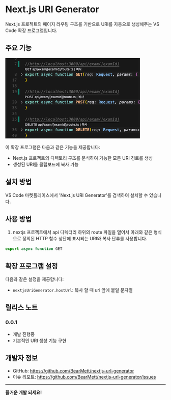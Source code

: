 # Next.js URI Generator

Next.js 프로젝트의 페이지 라우팅 구조를 기반으로 URI를 자동으로 생성해주는 VS Code 확장 프로그램입니다.

## 주요 기능

![확장프로그램 동작 미리보기](readme/preview.png)

이 확장 프로그램은 다음과 같은 기능을 제공합니다:

- Next.js 프로젝트의 디렉토리 구조를 분석하여 가능한 모든 URI 경로를 생성
- 생성된 URI를 클립보드에 복사 가능

## 설치 방법

VS Code 마켓플레이스에서 'Next.js URI Generator'를 검색하여 설치할 수 있습니다.

## 사용 방법

1. nextjs 프로젝트에서 api 디렉터리 하위의 route 파일을 열어서 아래와 같은 형식으로 정의된 HTTP 함수 상단에 표시되는 URI와 복사 단추를 사용합니다.

```typescript
export async function GET
```

## 확장 프로그램 설정

다음과 같은 설정을 제공합니다:

- `nextjsUriGenerator.hostUrl`: 복사 할 때 uri 앞에 붙일 문자열

## 릴리스 노트

### 0.0.1

- 개발 진행중
- 기본적인 URI 생성 기능 구현

## 개발자 정보

- GitHub: <https://github.com/BearMett/nextjs-url-generator>  
- 이슈 리포트: <https://github.com/BearMett/nextjs-url-generator/issues>

---

**즐거운 개발 되세요!**
